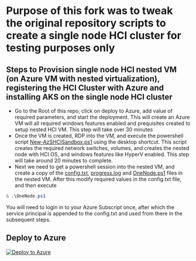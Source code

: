 
# Purpose of this fork was to tweak the original repository scripts to create a single node HCI cluster for testing purposes only

## Steps to Provision single node HCI nested VM (on Azure VM with nested virtualization), registering the HCI Cluster with Azure and installing AKS on the single node HCI cluster

* Go to the Root of this repo, click on deploy to Azure, add value of required parameters, and start the deployment.    This will create an Azure VM will all required windows features enabled and prequisites created to setup nested HCI VM. This step will take over 30 minutes
* Once the VM is created, RDP into the VM, and execute the powershell script [New-AzSHCISandbox.ps1](../../Sandbox/New-AzSHCISandbox.ps1) using the desktop shortcut. This script creates the required network switches, volumes, and creates the nested node with HCI OS, and windows features like HyperV enabled. This step will take around 20 minutes to complete.
* Next we need to get a powershell session into the nested VM, and create a copy of the [config.txt](../../Sandbox/SingleNodeHCIClusterCreationAndRegistration/config.txt), [progress.log](../../Sandbox/SingleNodeHCIClusterCreationAndRegistration/progress.log) and [OneNode.ps1](../../Sandbox/SingleNodeHCIClusterCreationAndRegistration/OneNode.ps1) files in the nested VM. After this modify required values in the config.txt file, and then execute 

```powershell
& .\OneNode.ps1
```
   You will need to login in to your Azure Subscript once, after which the service principal is appended to the config.txt and used from there in the subsequent steps.

## Deploy to Azure ##

[![Deploy to Azure](https://aka.ms/deploytoazurebutton)](https://portal.azure.com/#create/Microsoft.Template/uri/https%3A%2F%2Fraw.githubusercontent.com%2FmaniSbindra%2FAzStackHCISandbox%2Fmain%2Fjson%2Fazuredeploy.json)

